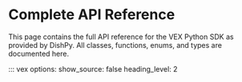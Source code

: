 # Complete API Reference

This page contains the full API reference for the VEX Python SDK as provided by DishPy. All classes, functions, enums, and types are documented here.

::: vex
    options:
      show_source: false
      heading_level: 2
